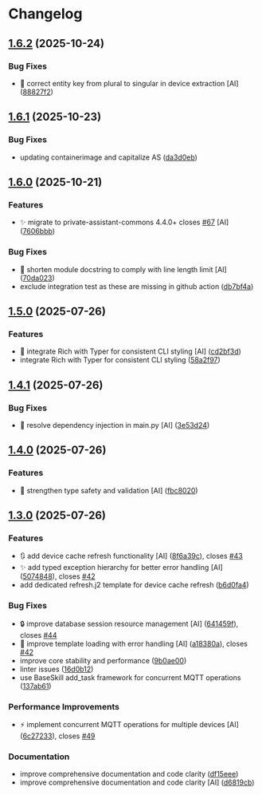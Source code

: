 # Changelog

## [1.6.2](https://github.com/stkr22/private-assistant-switch-skill-py/compare/v1.6.1...v1.6.2) (2025-10-24)


### Bug Fixes

* 🐛 correct entity key from plural to singular in device extraction [AI] ([88827f2](https://github.com/stkr22/private-assistant-switch-skill-py/commit/88827f2ee6f9f0ce56634c8ad632b45d42864a0a))

## [1.6.1](https://github.com/stkr22/private-assistant-switch-skill-py/compare/v1.6.0...v1.6.1) (2025-10-23)


### Bug Fixes

* updating containerimage and capitalize AS ([da3d0eb](https://github.com/stkr22/private-assistant-switch-skill-py/commit/da3d0eb8851dec99251b586adf265923dd334bbe))

## [1.6.0](https://github.com/stkr22/private-assistant-switch-skill-py/compare/v1.5.0...v1.6.0) (2025-10-21)


### Features

* :sparkles: migrate to private-assistant-commons 4.4.0+ closes [#67](https://github.com/stkr22/private-assistant-switch-skill-py/issues/67) [AI] ([7606bbb](https://github.com/stkr22/private-assistant-switch-skill-py/commit/7606bbbff3bbf2fd5c699623b66a3b5ff87ce632))


### Bug Fixes

* :bug: shorten module docstring to comply with line length limit [AI] ([70da023](https://github.com/stkr22/private-assistant-switch-skill-py/commit/70da02370a3dccc4fce3e42fd3d91037352dd7a3))
* exclude integration test as these are missing in github action ([db7bf4a](https://github.com/stkr22/private-assistant-switch-skill-py/commit/db7bf4a05f38e449036ae44b7ed3f3b3186513c8))

## [1.5.0](https://github.com/stkr22/private-assistant-switch-skill-py/compare/v1.4.1...v1.5.0) (2025-07-26)


### Features

* :art: integrate Rich with Typer for consistent CLI styling [AI] ([cd2bf3d](https://github.com/stkr22/private-assistant-switch-skill-py/commit/cd2bf3de0f6ec6f3307a4f6372513cfb809e0e8f))
* integrate Rich with Typer for consistent CLI styling ([58a2f97](https://github.com/stkr22/private-assistant-switch-skill-py/commit/58a2f972b90116aafc96ffbb8afd677b79a05b5f))

## [1.4.1](https://github.com/stkr22/private-assistant-switch-skill-py/compare/v1.4.0...v1.4.1) (2025-07-26)


### Bug Fixes

* :bug: resolve dependency injection in main.py [AI] ([3e53d24](https://github.com/stkr22/private-assistant-switch-skill-py/commit/3e53d2441573121db37fa28ebb25daa7f7e43f19))

## [1.4.0](https://github.com/stkr22/private-assistant-switch-skill-py/compare/v1.3.0...v1.4.0) (2025-07-26)


### Features

* :safety_vest: strengthen type safety and validation [AI] ([fbc8020](https://github.com/stkr22/private-assistant-switch-skill-py/commit/fbc802005698c2e1159dea44309169a98208efb6))

## [1.3.0](https://github.com/stkr22/private-assistant-switch-skill-py/compare/v1.2.1...v1.3.0) (2025-07-26)


### Features

* :arrows_clockwise: add device cache refresh functionality [AI] ([8f6a39c](https://github.com/stkr22/private-assistant-switch-skill-py/commit/8f6a39c0cf319f2cd8fa51010f48545ef894fb78)), closes [#43](https://github.com/stkr22/private-assistant-switch-skill-py/issues/43)
* :sparkles: add typed exception hierarchy for better error handling [AI] ([5074848](https://github.com/stkr22/private-assistant-switch-skill-py/commit/5074848b4368c7d84f87002d933c632aec54b6bb)), closes [#42](https://github.com/stkr22/private-assistant-switch-skill-py/issues/42)
* add dedicated refresh.j2 template for device cache refresh ([b6d0fa4](https://github.com/stkr22/private-assistant-switch-skill-py/commit/b6d0fa4a0f3bd352edad5643af2da1a89aa000a9))


### Bug Fixes

* :lock: improve database session resource management [AI] ([641459f](https://github.com/stkr22/private-assistant-switch-skill-py/commit/641459f0233cbeff94e4530861da6aeffe420ad7)), closes [#44](https://github.com/stkr22/private-assistant-switch-skill-py/issues/44)
* :wrench: improve template loading with error handling [AI] ([a18380a](https://github.com/stkr22/private-assistant-switch-skill-py/commit/a18380aaef1e6d9a339ccadf61492ee11b9ef2d7)), closes [#42](https://github.com/stkr22/private-assistant-switch-skill-py/issues/42)
* improve core stability and performance ([9b0ae00](https://github.com/stkr22/private-assistant-switch-skill-py/commit/9b0ae008444a4c9fed881db9ae8ce66a520f00c4))
* linter issues ([16d0b12](https://github.com/stkr22/private-assistant-switch-skill-py/commit/16d0b129b7b8af12eb9320f8e984e16253ae3595))
* use BaseSkill add_task framework for concurrent MQTT operations ([137ab61](https://github.com/stkr22/private-assistant-switch-skill-py/commit/137ab61c413e758096169a5b05e9a4d33d1821ee))


### Performance Improvements

* :zap: implement concurrent MQTT operations for multiple devices [AI] ([6c27233](https://github.com/stkr22/private-assistant-switch-skill-py/commit/6c2723360da05ffe57e996d232d1098ac75d429e)), closes [#49](https://github.com/stkr22/private-assistant-switch-skill-py/issues/49)


### Documentation

* improve comprehensive documentation and code clarity ([df15eee](https://github.com/stkr22/private-assistant-switch-skill-py/commit/df15eeed3a484ccc872cd7ce4fa75afaeda23803))
* improve comprehensive documentation and code clarity [AI] ([d6819cb](https://github.com/stkr22/private-assistant-switch-skill-py/commit/d6819cb565791c8e24b36cfe8bfe5609daaaeeca))
